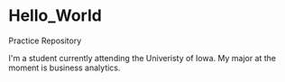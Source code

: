 # Hello_World
Practice Repository

I'm a student currently attending the Univeristy of Iowa.
My major at the moment is business analytics.
